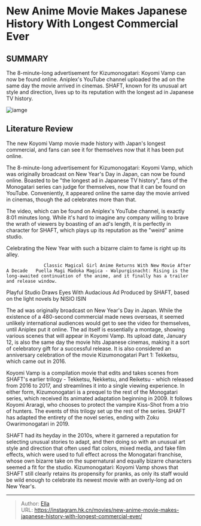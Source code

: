 # New Anime Movie Makes Japanese History With Longest Commercial Ever


## SUMMARY 



  The 8-minute-long advertisement for Kizumonogatari: Koyomi Vamp can now be found online.   Aniplex&#39;s YouTube channel uploaded the ad on the same day the movie arrived in cinemas.   SHAFT, known for its unusual art style and direction, lives up to its reputation with the longest ad in Japanese TV history.  

![iamge](https://static1.srcdn.com/wordpress/wp-content/uploads/2024/01/kizumonogatari-kiss-shot.jpg)

## Literature Review

The new Koyomi Vamp movie made history with Japan&#39;s longest commercial, and fans can see it for themselves now that it has been put online.




The 8-minute-long advertisement for Kizumonogatari: Koyomi Vamp, which was originally broadcast on New Year&#39;s Day in Japan, can now be found online. Boasted to be &#34;the longest ad in Japanese TV history&#34;, fans of the Monogatari series can judge for themselves, now that it can be found on YouTube. Conveniently, it appeared online the same day the movie arrived in cinemas, though the ad celebrates more than that.




The video, which can be found on Aniplex&#39;s YouTube channel, is exactly 8:01 minutes long. While it&#39;s hard to imagine any company willing to brave the wrath of viewers by boasting of an ad&#39;s length, it is perfectly in character for SHAFT, which plays up its reputation as the &#34;weird&#34; anime studio.


 

Celebrating the New Year with such a bizarre claim to fame is right up its alley.

                  Classic Magical Girl Anime Returns With New Movie After A Decade   Puella Magi Madoka Magica - Walpurgisnacht: Rising is the long-awaited continuation of the anime, and it finally has a trailer and release window.   


 Playful Studio Draws Eyes With Audacious Ad 
Produced by SHAFT, based on the light novels by NISIO ISIN
         




The ad was originally broadcast on New Year&#39;s Day in Japan. While the existence of a 480-second commercial made news overseas, it seemed unlikely international audiences would get to see the video for themselves, until Aniplex put it online. The ad itself is essentially a montage, showing various scenes that will appear in Koyomi Vamp. Its upload date, January 12, is also the same day the movie hits Japanese cinemas, making it a sort of celebratory gift for a successful release. It is also considered an anniversary celebration of the movie Kizumonogatari Part 1: Tekketsu, which came out in 2016.

Koyomi Vamp is a compilation movie that edits and takes scenes from SHAFT&#39;s earlier trilogy - Tekketsu, Nekketsu, and Reiketsu - which released from 2016 to 2017, and streamlines it into a single viewing experience. In either form, Kizumonogatari is a prequel to the rest of the Monogatari series, which received its animated adaptation beginning in 2009. It follows Koyomi Araragi, who chooses to protect the vampire Kiss-Shot from a trio of hunters. The events of this trilogy set up the rest of the series. SHAFT has adapted the entirety of the novel series, ending with Zoku Owarimonogatari in 2019.




          

SHAFT had its heyday in the 2010s, where it garnered a reputation for selecting unusual stories to adapt, and then doing so with an unusual art style and direction that often used flat colors, mixed media, and fake film effects, which were used to full effect across the Monogatari franchise, whose own bizarre take on the supernatural and equally bizarre characters seemed a fit for the studio. Kizumonogatari: Koyomi Vamp shows that SHAFT still clearly retains its propensity for pranks, as only its staff would be wild enough to celebrate its newest movie with an overly-long ad on New Year&#39;s.



---

> Author: [Ella](https://instagram.hk.cn/)  
> URL: https://instagram.hk.cn/movies/new-anime-movie-makes-japanese-history-with-longest-commercial-ever/  

